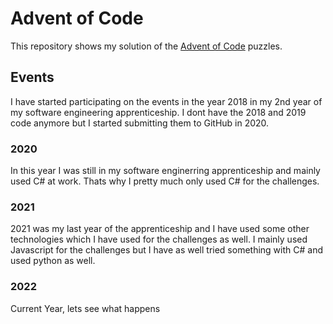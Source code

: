 # Advent of Code

This repository shows my solution of the [Advent of Code](https://adventofcode.com/) puzzles.

## Events

I have started participating on the events in the year 2018 in my 2nd year of my software engineering apprenticeship. I dont have the 2018 and 2019 code anymore but I started submitting them to GitHub in 2020. 

### 2020
In this year I was still in my software enginerring apprenticeship and mainly used C# at work. Thats why I pretty much only used C# for the challenges.

### 2021
2021 was my last year of the apprenticeship and I have used some other technologies which I have used for the challenges as well. I mainly used Javascript for the challenges but I have as well tried something with C# and used python as well.

### 2022
Current Year, lets see what happens
